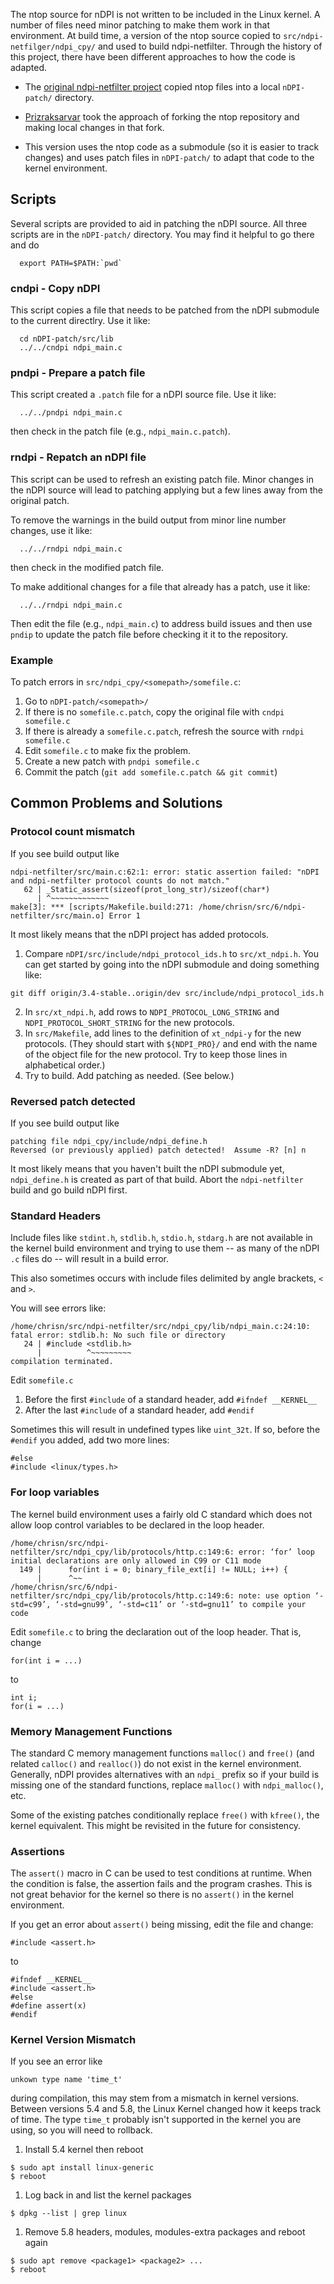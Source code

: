 The ntop source for nDPI is not written to be included in the Linux
kernel.  A number of files need minor patching to make them work in
that environment.  At build time, a version of the ntop source copied
to `src/ndpi-netfilger/ndpi_cpy/` and used to build ndpi-netfilter.
Through the history of this project, there have been different
approaches to how the code is adapted.

* The [original ndpi-netfilter
project](https://github.com/betolj/ndpi-netfilter) copied ntop files
into a local `nDPI-patch/` directory.

* [Prizraksarvar](https://github.com/prizraksarvar/ndpi-netfilter)
took the approach of forking the ntop repository and making local
changes in that fork.

* This version uses the ntop code as a submodule (so it is easier to
track changes) and uses patch files in `nDPI-patch/` to adapt that
code to the kernel environment.

## Scripts

Several scripts are provided to aid in patching the nDPI source.  All
three scripts are in the `nDPI-patch/` directory.  You may find it helpful to go there and do

```
  export PATH=$PATH:`pwd`
```

### cndpi - Copy nDPI

This script copies a file that needs to be patched from the nDPI submodule to the current directlry.  Use it like:

```
  cd nDPI-patch/src/lib
  ../../cndpi ndpi_main.c
```

### pndpi - Prepare a patch file

This script created a `.patch` file for a nDPI source file.  Use it like:

```
  ../../pndpi ndpi_main.c
```

then check in the patch file (e.g., `ndpi_main.c.patch`).

### rndpi - Repatch an nDPI file

This script can be used to refresh an existing patch file.  Minor
changes in the nDPI source will lead to patching applying but a few
lines away from the original patch.

To remove the warnings in the build output from minor line number changes, use it like:

```
  ../../rndpi ndpi_main.c
```

then check in the modified patch file.

To make additional changes for a file that already has a patch, use it like:

```
  ../../rndpi ndpi_main.c
```

Then edit the file (e.g., `ndpi_main.c`) to address build issues and then use `pndip` to update the patch file before checking it it to the repository.

### Example

To patch errors in `src/ndpi_cpy/<somepath>/somefile.c`:
1. Go to `nDPI-patch/<somepath>/`
1. If there is no `somefile.c.patch`, copy the original file with `cndpi somefile.c`
1. If there is already a `somefile.c.patch`, refresh the source with `rndpi somefile.c`
1. Edit `somefile.c` to make fix the problem.
1. Create a new patch with `pndpi somefile.c`
1. Commit the patch (`git add somefile.c.patch && git commit`)

## Common Problems and Solutions

### Protocol count mismatch

If you see build output like
```
ndpi-netfilter/src/main.c:62:1: error: static assertion failed: "nDPI and ndpi-netfilter protocol counts do not match."
   62 | _Static_assert(sizeof(prot_long_str)/sizeof(char*)
      | ^~~~~~~~~~~~~~
make[3]: *** [scripts/Makefile.build:271: /home/chrisn/src/6/ndpi-netfilter/src/main.o] Error 1
```

It most likely means that the nDPI project has added protocols.
1. Compare `nDPI/src/include/ndpi_protocol_ids.h` to `src/xt_ndpi.h`.  You can get started by going into the nDPI submodule and doing something like:
```
git diff origin/3.4-stable..origin/dev src/include/ndpi_protocol_ids.h
```
2. In `src/xt_ndpi.h`, add rows to `NDPI_PROTOCOL_LONG_STRING` and
`NDPI_PROTOCOL_SHORT_STRING` for the new protocols.
1. In `src/Makefile`, add lines to the definition of `xt_ndpi-y` for
the new protocols. (They should start with `${NDPI_PRO}/` and end with
the name of the object file for the new protocol.  Try to keep those lines in alphabetical order.)
1. Try to build.  Add patching as needed. (See below.)

### Reversed patch detected

If you see build output like
```
patching file ndpi_cpy/include/ndpi_define.h
Reversed (or previously applied) patch detected!  Assume -R? [n] n
```

It most likely means that you haven't built the nDPI submodule yet,
`ndpi_define.h` is created as part of that build.  Abort the
`ndpi-netfilter` build and go build nDPI first.

### Standard Headers ###

Include files like `stdint.h`, `stdlib.h`, `stdio.h`, `stdarg.h` are
not available in the kernel build environment and trying to use them
-- as many of the nDPI `.c` files do -- will result in a build error.

This also sometimes occurs with include files delimited by angle
brackets, `<` and `>`.

You will see errors like:

```
/home/chrisn/src/ndpi-netfilter/src/ndpi_cpy/lib/ndpi_main.c:24:10: fatal error: stdlib.h: No such file or directory
   24 | #include <stdlib.h>
      |          ^~~~~~~~~~
compilation terminated.
```

Edit `somefile.c`
1. Before the first `#include` of a standard header, add `#ifndef __KERNEL__`
1. After the last `#include` of a standard header, add `#endif`

Sometimes this will result in undefined types like `uint_32t`.  If so, before the `#endif` you added, add two more lines:
```
#else
#include <linux/types.h>
```

### For loop variables

The kernel build environment uses a fairly old C standard which does not allow loop control variables to be declared in the loop header.

```
/home/chrisn/src/ndpi-netfilter/src/ndpi_cpy/lib/protocols/http.c:149:6: error: ‘for’ loop initial declarations are only allowed in C99 or C11 mode
  149 |      for(int i = 0; binary_file_ext[i] != NULL; i++) {
      |      ^~~
/home/chrisn/src/6/ndpi-netfilter/src/ndpi_cpy/lib/protocols/http.c:149:6: note: use option ‘-std=c99’, ‘-std=gnu99’, ‘-std=c11’ or ‘-std=gnu11’ to compile your code
```

Edit `somefile.c` to bring the declaration out of the loop header.
That is, change
```
for(int i = ...)
```
to
```
int i;
for(i = ...)
```
### Memory Management Functions

The standard C memory management functions `malloc()` and `free()`
(and related `calloc()` and `realloc()`) do not exist in the kernel
environment.  Generally, nDPI provides alternatives with an `ndpi_`
prefix so if your build is missing one of the standard functions,
replace `malloc()` with `ndpi_malloc()`, etc.

Some of the existing patches conditionally replace `free()` with
`kfree()`, the kernel equivalent.  This might be revisited in the
future for consistency.


### Assertions

The `assert()` macro in C can be used to test conditions at runtime.
When the condition is false, the assertion fails and the program
crashes.  This is not great behavior for the kernel so there is no
`assert()` in the kernel environment.

If you get an error about `assert()` being missing, edit the file and
change:

```
#include <assert.h>
```
to
```
#ifndef __KERNEL__
#include <assert.h>
#else
#define assert(x)
#endif
```

### Kernel Version Mismatch
If you see an error like
```
unkown type name 'time_t'
```
during compilation, this may stem from a mismatch in kernel versions.
Between versions 5.4 and 5.8, the Linux Kernel changed how it keeps
track of time. The type `time_t` probably isn't supported in the kernel
you are using, so you will need to rollback.

1. Install 5.4 kernel then reboot
```
$ sudo apt install linux-generic
$ reboot
```
1. Log back in and list the kernel packages
```
$ dpkg --list | grep linux
```
1. Remove 5.8 headers, modules, modules-extra packages and reboot again
```
$ sudo apt remove <package1> <package2> ...
$ reboot
```
